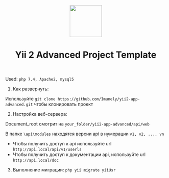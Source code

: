<p align="center">
    <a href="https://github.com/yiisoft" target="_blank">
        <img src="https://avatars0.githubusercontent.com/u/993323" height="100px">
    </a>
    <h1 align="center">Yii 2 Advanced Project Template</h1>
    <br>
</p>

Used: `php 7.4, Apache2, mysql5`

1. Как развернуть:

Используйте `git clone https://github.com/Imunely/yii2-app-advanced.git` чтобы клонировать проект

2. Настройка веб-сервера:

Document_root смотрит на `your_folder/yii2-app-advanced/api/web`

В папке `\api\modules` находятся версии api в нумерации `v1, v2, ..., vn`

- Чтобы получить доступ к api используйте url `http://api.local/api/v1/userls`
- Чтобы получить доступ к документации api, используйте url `http://api.local/doc`


3. Выполнение миграции: `php yii migrate yiiUsr`

<br>







<!-- Доступны следующие запросы:

`'POST regist' => 'regist'` - запрос для регитрации

`'POST auth' => 'auth',` - запрос для подвтвержения номера

`'POST login' => 'login',` - запрос для авторизации


<br>

<div style="border-left: 1px solid black; padding: 10px 5px; padding-left: 15px; border-top: 1px solid black;">

<h4>Запрос <em>POST login</em> </h4>

<small> <em>curl -i -X POST -d "login[username]=Admin&login[password]=sfdb34b34" `"http://api.local/api/v1/userls/login"` </small> <em>

<h4>Ответ </h4>

<small> <em> `HTTP/1.1 200 OK`

Date: Mon, 13 Jun 2022 17:22:52 GMT

Server: Apache/2.4.53 (Unix) PHP/7.4.3

X-Powered-By: PHP/7.4.3

Vary: Accept

X-Debug-Tag: 62a7726c9cd79

X-Debug-Duration: 596

X-Debug-Link: /debug/default/view?tag=62a7726c9cd79

Transfer-Encoding: chunked

Content-Type: application/json; charset=UTF-8

`{"token":"\_xPXDbKZoH9vp1KJILPmoZ3BrEQOz5Q-"}`</em></small>

</div>
<br>

<div style="border-left: 1px solid black; padding: 10px 5px; padding-left: 15px; border-top: 1px solid black;">

<h4>Запрос <em>POST regist</em> </h4>

<small> <em>curl -i -X POST -d "login[username]=Admin&login[password]=sfdb34b34" `"http://api.local/api/v1/userls/login"` </small> <em>

<h4>Ответ </h4>

<small> <em>

`HTTP/1.1 200 OK`

Date: Mon, 13 Jun 2022 17:35:17 GMT

Server: Apache/2.4.53 (Unix) PHP/7.4.3

X-Powered-By: PHP/7.4.3

Vary: Accept

X-Debug-Tag: 62a77555bc3db

X-Debug-Duration: 573

X-Debug-Link: /debug/default/view?tag=62a77555bc3db

Transfer-Encoding: chunked

Content-Type: application/json; charset=UTF-8

`{"code":7773,"token":"4XnqVRMvW6LUYpkD_iVGW3cLOvOAAIrw"}`
</em></small>

</div>
<br>
<div style="border-left: 1px solid black; padding: 10px 5px; padding-left: 15px; border-top: 1px solid black;">

<h4>Запрос <em>POST auth</em> </h4>

<small> <em>curl -i -X POST -d "auth[token]=4XnqVRMvW6LUYpkD_iVGW3cLOvOAAIrw&auth[code]=7773" `"http://api.local/api/v1/userls/auth"` </small> <em>

<h4>Ответ</h4>

<small> <em>

`HTTP/1.1 200 OK`

Date: Mon, 13 Jun 2022 17:35:17 GMT

Server: Apache/2.4.53 (Unix) PHP/7.4.3

X-Powered-By: PHP/7.4.3

Vary: Accept

X-Debug-Tag: 62a776849e1d4

X-Debug-Duration: 51

X-Debug-Link: /debug/default/view?tag=62a776849e1d4

Transfer-Encoding: chunked

Content-Type: application/json; charset=UTF-8

`{"token":"MxzIQQc3dochrM7JktDqvV0twD93NJVJ"}`

</em></small>

</div> -->
